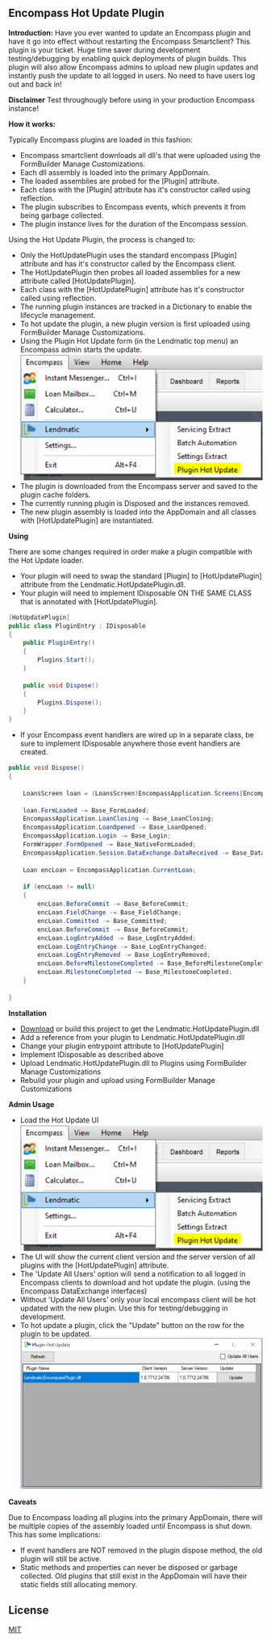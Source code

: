 ## Encompass Hot Update Plugin

**Introduction:** Have you ever wanted to update an Encompass plugin and have it go into effect without restarting the Encompass Smartclient? This plugin is your ticket. Huge time saver during development testing/debugging by enabling quick deployments of plugin builds. This plugin will also allow Encompass admins to upload new plugin updates and instantly push the update to all logged in users. No need to have users log out and back in!

**Disclaimer** Test throughougly before using in your production Encompass instance!

**How it works:** 

Typically Encompass plugins are loaded in this fashion:

- Encompass smartclient downloads all dll's that were uploaded using the FormBuilder Manage Customizations.
- Each dll assembly is loaded into the primary AppDomain.
- The loaded assemblies are probed for the [Plugin] attribute.
- Each class with the [Plugin] attribute has it's constructor called using reflection.
- The plugin subscribes to Encompass events, which prevents it from being garbage collected.
- The plugin instance lives for the duration of the Encompass session.

Using the Hot Update Plugin, the process is changed to:
- Only the HotUpdatePlugin uses the standard encompass [Plugin] attribute and has it's constructor called by the Encompass client.
- The HotUpdatePlugin then probes all loaded assemblies for a new attribute called [HotUpdatePlugin].
- Each class with the [HotUpdatePlugin] attribute has it's constructor called using reflection.
- The running plugin instances are tracked in a Dictionary to enable the lifecycle management.
- To hot update the plugin, a new plugin version is first uploaded using FormBuilder Manage Customizations.
- Using the Plugin Hot Update form (in the Lendmatic top menu) an Encompass admin starts the update.
![Lendmatic Menu](images/lendmatic-menu.PNG)
- The plugin is downloaded from the Encompass server and saved to the plugin cache folders.
- The currently running plugin is Disposed and the instances removed.
- The new plugin assembly is loaded into the AppDomain and all classes with [HotUpdatePlugin] are instantiated.

**Using** 

There are some changes required in order make a plugin compatible with the Hot Update loader.

- Your plugin will need to swap the standard [Plugin] to [HotUpdatePlugin] attribute from the Lendmatic.HotUpdatePlugin.dll.
- Your plugin will need to implement IDisposable ON THE SAME CLASS that is annotated with [HotUpdatePlugin].
```csharp
[HotUpdatePlugin]
public class PluginEntry : IDisposable
{
	public PluginEntry()
	{
		Plugins.Start();
	}

	public void Dispose()
	{
		Plugins.Dispose();
	}
}
```
- If your Encompass event handlers are wired up in a separate class, be sure to implement IDisposable anywhere those event handlers are created.
```csharp
public void Dispose()
{

	LoansScreen loan = (LoansScreen)EncompassApplication.Screens[EncompassScreen.Loans];

	loan.FormLoaded -= Base_FormLoaded;
	EncompassApplication.LoanClosing -= Base_LoanClosing;
	EncompassApplication.LoanOpened -= Base_LoanOpened;
	EncompassApplication.Login -= Base_Login;
	FormWrapper.FormOpened -= Base_NativeFormLoaded;
	EncompassApplication.Session.DataExchange.DataReceived -= Base_DataExchangeReceived;

	Loan encLoan = EncompassApplication.CurrentLoan;

	if (encLoan != null)
	{
		encLoan.BeforeCommit -= Base_BeforeCommit;
		encLoan.FieldChange -= Base_FieldChange;
		encLoan.Committed -= Base_Committed;
		encLoan.BeforeCommit -= Base_BeforeCommit;
		encLoan.LogEntryAdded -= Base_LogEntryAdded;
		encLoan.LogEntryChange -= Base_LogEntryChanged;
		encLoan.LogEntryRemoved -= Base_LogEntryRemoved;
		encLoan.BeforeMilestoneCompleted -= Base_BeforeMilestoneCompleted;
		encLoan.MilestoneCompleted -= Base_MilestoneCompleted;
	}

}
```


**Installation**

- [Download](https://github.com/mikecowgill/encompass-hotupdate-plugin/releases) or build this project to get the Lendmatic.HotUpdatePlugin.dll
- Add a reference from your plugin to Lendmatic.HotUpdatePlugin.dll
- Change your plugin entrypoint attribute to [HotUpdatePlugin]
- Implement IDisposable as described above
- Upload Lendmatic.HotUpdatePlugin.dll to Plugins using FormBuilder Manage Customizations
- Rebuild your plugin and upload using FormBuilder Manage Customizations

**Admin Usage**

- Load the Hot Update UI
![Lendmatic Menu](images/lendmatic-menu.PNG)
- The UI will show the current client version and the server version of all plugins with the [HotUpdatePlugin] attribute.
- The 'Update All Users' option will send a notification to all logged in Encompass clients to download and hot update the plugin. (using the Encompass DataExchange interfaces)
- Without 'Update All Users' only your local encompass client will be hot updated with the new plugin. Use this for testing/debugging in development.
- To hot update a plugin, click the "Update" button on the row for the plugin to be updated.
![Hot Upodate Form](images/hot-update-form.PNG)

**Caveats**

Due to Encompass loading all plugins into the primary AppDomain, there will be multiple copies of the assembly loaded until Encompass is shut down. This has some implications:

- If event handlers are NOT removed in the plugin dispose method, the old plugin will still be active.
- Static methods and properties can never be disposed or garbage collected. Old plugins that still exist in the AppDomain will have their static fields still allocating memory.

## License
[MIT](https://choosealicense.com/licenses/mit/)
